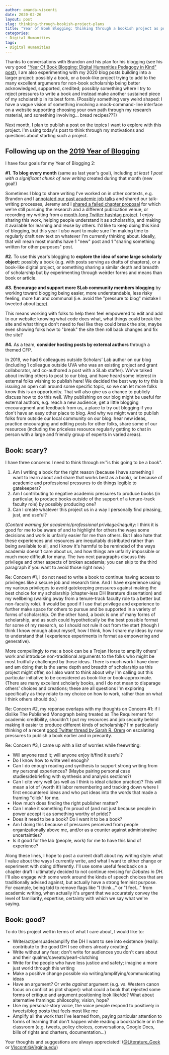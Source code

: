 ```yaml
---
author: amanda-visconti
date: 2020-02-26
layout: post
slug: thinking-through-bookish-project-plans
title: "Year of Book Blogging: thinking through a bookish project as potentially scary, just, and/or good"
categories:
- Digital Humanities
tags:
- Digital Humanities
---
```

Thanks to conversations with Brandon and his plan for his blogging (see his very good ["Year Of Book Blogging: Digital Humanities Pedagogy in Kind" post](https://scholarslab.lib.virginia.edu/blog/year-of-book-blogging-digital-humanities-pedagogy-in-kind/)), I am also experimenting with my 2020 blog posts building into a larger project: possibly a book, or a book-like project trying to add to the many excellent argumenrs for non-book scholarship being better acknowledged, supported, credited; possibly something where I try to reject pressures to write a book and instead make another sustained piece of my scholarship in its best form. (Possibly something very weird shaped: I have a vague vision of something involving a mock-command-line interface on a website supporting choosing your own path through my research material, and something involving... bread recipes???)

Next month, I plan to publish a post on the topics I want to explore with this project. I'm using today's post to think through my motivations and questions about starting such a project.

## Following up on the [2019 Year of Blogging](https://scholarslab.lib.virginia.edu/blogging) 
I have four goals for my Year of Blogging 2:

**#1.** **To blog every month** (same as last year's goal), including *at least 1 post with a significant chunk of new writing* created during that month (new goal!)

Sometimes I blog to share writing I've worked on in other contexts, e.g. Brandon and I [annotated our past academic job talks](https://scholarslab.lib.virginia.edu/blog/digital-humanities-job-talks/) and shared our talk-writing processes, Jeremy and I [shared a failed chapter proposal](https://scholarslab.lib.virginia.edu/blog/software-licenses-feminist-queer-digital-humanities-practice/) for which we're still pursuing the research and a different publication venue, or recording my writing from a [month-long Twitter hashtag project](https://scholarslab.lib.virginia.edu/blog/generous-thinking-hashtag-tweets/). I enjoy sharing this work, helping people understand it as scholarship, and making it available for learning and reuse by others. I'd like to keep doing this kind of blogging, but this year I _also_ want to make sure I'm making time to regularly draft _new_ text on whatever I'm currently thinking about. Ideally, that will mean most months have 1 "new" post and 1 "sharing something written for other purposes" post.

**#2.** To use this year's blogging to **explore the idea of some large scholarly object**: possibly a book (e.g. with posts serving as drafts of chapters), or a book-like digital project, or something sharing a similar depth and breadth of scholarship but by experimenting through weirder forms and means than book or article.

**#3.** **Encourage and support more SLab community members blogging** by working toward blogging being easier, more understandable, less risky feeling, more fun and communal (i.e. avoid the "pressure to blog" mistake I tweeted about [here](https://twitter.com/Literature_Geek/status/1221941935138537474)). 

This means working with folks to help them feel empowered to edit and add to our website: knowing what code does what, what things could break the site and what things don't need to feel like they could break the site, maybe even showing folks how to "break" the site then roll back changes and fix the site?

**#4.** As a team, **consider hosting posts by external authors** through a themed CFP. 

In 2019, we had 6 colleagues outside Scholars’ Lab author on our blog (including 1 colleague outside UVA who was an existing project and grant collaborator, and co-authored a post with a SLab staffer). We've talked about inviting others to post to our blog, and have heard some interest in external folks wishing to publish here! We decided the best way to try this is issuing an open call around some specific topic, so we can let more folks know this is an opportunity. That will also give us a chance to publicly discuss how to do this well. Why publishing on our blog might be useful for external authors, e.g. reach a new audience, get a little blogging encouragment and feedback from us, a place to try out blogging if you don't have an easy other place to blog. And why we might want to publish folks from outside our local community on our blog: hear new ideas, practice encouraging and editing posts for other folks, share some of our resources (including the priceless resource regularly getting to chat in person with a large and friendly group of experts in varied areas).

## Book: scary?
I have three concerns I need to think through re:"is this going to be a book".

1. Am I writing a book for the right reason (because I have something I want to learn about and share that works best as a book), or because of academic and professional pressures to do things legible to gatekeepers?  
2. Am I contributing to negative academic pressures to produce books (in particular, to produce books outside of the support of a tenure-track faculty role) by possibly producing one?  
3. Can I create whatever this project us in a way I personally find pleasing, just, and useful?  

(_Content warning for academic/professional privilege/inequity_: I think it is good for me to be aware of and to highlight for others the ways some decisions and work is unfairly easier for me than others. But I also hate that these experiences and resources are inequitably distributed rather than being available to all, and I know it's harmful to be reminded of the ways academia doesn't care about us, and how things are unfairly impossible or much more difficult for many. The two next paragraphs discuss this privilege and other aspects of broken academia; you can skip to the third paragraph if you want to avoid those right now.) 

Re: Concern #1, I do not need to write a book to continue having access to privileges like a secure job and research time. And I have experience using my various privileges to avoid gatekeeping pressures against making the best choice for my scholarship (chapter-less DH literature dissertation) and my wellbeing (walking away from a tenure-track faculty role to a better but non-faculty role). It would be good if I use that privilege and experience to further make space for others to pursue and be supported in a variety of forms of scholarship. On the other hand, a book is one of many forms of scholarship, and as such could hypothetically be the best possible format for some of my research, so I should not rule it out from the start (though I think I know enough about myself, how I think, how I share my ideas by now to understand that I experience experiments in format as empowering and generative). 

More compellingly to me: a book can be a Trojan Horse to amplify others' work and introduce non-traditional arguments to the folks who might be most fruitfully challenged by those ideas. There is much work I have done and am doing that is the same depth and breadth of scholarship as this project might offer, so I also want to think about why I'm calling out this particular initiative to be considered as book-like or book-approximate. (There are many excellent scholarly books, and I do not mean to disparage others' choices and creations; these are all questions I'm exploring specifically as they relate to my choice on how to work, rather than on what I think others should do.)

Re: Concern #2, my reponse overlaps with my thoughts on Concern #1: if I dislike The Published Monograph being treated as The Requirement for academic credibility, shouldn't I put my resources and job security behind making it easier to produce different kinds of scholarship? I'm particularly thinking of a recent [good Twitter thread by Sarah R. Orem](https://twitter.com/s_orem/status/1229918544030076929) on escalating pressures to publish a book earlier and in precarity. 

Re: Concern #3, I came up with a list of worries while freewriting:  
* Will anyone read it; will anyone enjoy it/find it useful?  
* Do I know how to write well enough?  
* Can I do enough reading and synthesis to support strong writing from my personal experiences? (Maybe pairing personal case studies/debriefing with synthesis and analysis sections?)  
* Can I cite very well (as well as I think is ideal citation practice)? This will mean a lot of (worth it!) labor remembering and tracking down where I first encountered ideas and who put ideas into the words that made a framing "click" for me.  
* How much does finding the right publisher matter?  
* Can I make it something I'm proud of (and not just because people in power accept it as something worthy of pride)?  
* Does it need to be a book? Do I want it to be a book?  
* Am I doing this because of pressures perceived from people organizationally above me, and/or as a counter against administrative uncertainties?  
* Is it good for the lab (people, work) for me to have this kind of experience?  

Along these lines, I hope to post a current draft about my writing style: what I value about the ways I currently write, and what I want to either change or experiment with doing differently. I'll use some useful feedback on a chapter draft I ultimately decided to not continue revising for _Debates in DH_. I'll also engage with some work around the kinds of speech choices that are traditionally advised against, but actually have a strong feminist purpose. For example, being told to remove flags like "I think..." or "I feel..." from academic writing, when actually it's urgent that we accurately convey the level of familiarity, expertise, certainty with which we say what we're saying.

## Book: good?
To do this project well in terms of what I care about, I would like to:  
* Write/act/persuade/amplify the DH I want to see into existence (really: contribute to the good DH I see others already creating)  
* Write without any fear; don't write for audiences you don't care about and their qualms/caveats/pearl-clutching  
* Write for the people who have less justice and safety; imagine a more just world through this writing  
* Make a positive change possible via writing/amplifying/communicating ideas  
* Have an argument? Or write _against_ argument (e.g. vs. Western canon focus on conflict as plot shaper): what could a book that rejected some forms of critique and argument positioning look like/do? What about alternative framings: philosophy, vision, hope?  
* Use my personal-story voice, the voice people respond to positively in tweets/blog posts that feels most like me     
* Amplify all the work that I've learned from, paying particular attention to forms of learning that don't happen while reading a book/article or in the classroom (e.g. tweets, policy choices, conversations, Google Docs, bills of rights and charters, documentation...)

Your thoughts and suggestions are always appreciated! ([@Literature_Geek](https://twitter.com/literature_geek) or Visconti@Virginia.edu)
